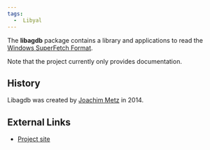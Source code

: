 ```yaml
---
tags:
  -  Libyal
---
```

The **libagdb** package contains a library and applications to read the
[Windows SuperFetch Format](windows_superfetch_format.md).

Note that the project currently only provides documentation.

## History

Libagdb was created by [Joachim Metz](joachim_metz.md) in 2014.

## External Links

- [Project site](https://github.com/libyal/libagdb/)

